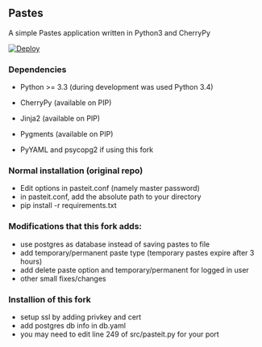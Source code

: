 ## Pastes

A simple Pastes application written in Python3 and CherryPy

[![Deploy](https://www.herokucdn.com/deploy/button.png)](https://heroku.com/deploy?template=https://github.com/pangeacake/pasteit)

### Dependencies

 * Python >= 3.3 (during development was used Python 3.4)
 * CherryPy (available on PIP)
 * Jinja2 (available on PIP)
 * Pygments (available on PIP)
 
 * PyYAML and psycopg2 if using this fork
 
### Normal installation (original repo)
 * Edit options in pasteit.conf (namely master password)
 * in pasteit.conf, add the absolute path to your directory
 * pip install -r requirements.txt
 
### Modifications that this fork adds:
 * use postgres as database instead of saving pastes to file
 * add temporary/permanent paste type (temporary pastes expire after 3 hours)
 * add delete paste option and temporary/permanent for logged in user
 * other small fixes/changes
 
### Installion of this fork
 * setup ssl by adding privkey and cert
 * add postgres db info in db.yaml
 * you may need to edit line 249 of src/pasteit.py for your port
